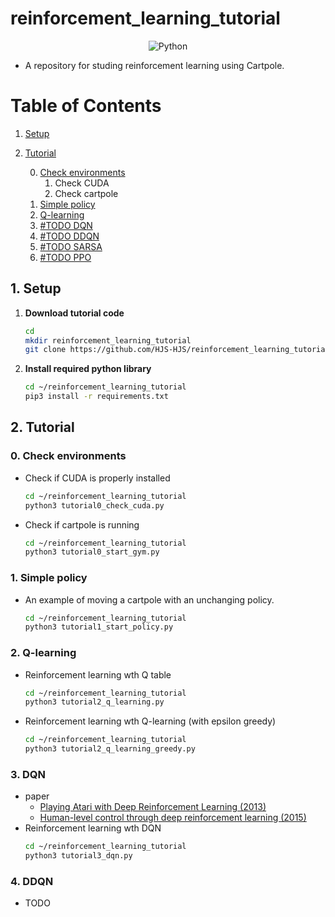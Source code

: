 # reinforcement_learning_tutorial
<div align="center">
    <img alt="Python" src ="https://img.shields.io/badge/Python-3776AB.svg?&style=for-the-badge&logo=Python&logoColor=white"/>
</div>

- A repository for studing reinforcement learning using Cartpole.

# Table of Contents

1. [Setup](#1-setup)
2. [Tutorial](#2-tutorial)

    0. [Check environments](#0-check-environments)
        1. Check CUDA
        2. Check cartpole
    1. [Simple policy](#1-simple-policy)
    2. [Q-learning](#2-q-learning)
    3. [#TODO DQN](#3-dqn)
    4. [#TODO DDQN](#4-ddqn)
    5. [#TODO SARSA](#-)
    6. [#TODO PPO](#-)

## 1. Setup

1. **Download tutorial code**
   ```bash
   cd
   mkdir reinforcement_learning_tutorial
   git clone https://github.com/HJS-HJS/reinforcement_learning_tutorial.git reinforcement_learning_tutorial
   ```

2. **Install required python library**
   ```bash
   cd ~/reinforcement_learning_tutorial
   pip3 install -r requirements.txt
   ```

## 2. Tutorial 

### 0. Check environments
- Check if CUDA is properly installed
    ```bash
    cd ~/reinforcement_learning_tutorial
    python3 tutorial0_check_cuda.py
    ```
- Check if cartpole is running
    ```bash
    cd ~/reinforcement_learning_tutorial
    python3 tutorial0_start_gym.py
    ```

### 1. Simple policy
- An example of moving a cartpole with an unchanging policy.
    ```bash
    cd ~/reinforcement_learning_tutorial
    python3 tutorial1_start_policy.py
    ```

### 2. Q-learning
- Reinforcement learning wth Q table
    ```bash
    cd ~/reinforcement_learning_tutorial
    python3 tutorial2_q_learning.py
    ```
- Reinforcement learning wth Q-learning (with epsilon greedy)
    ```bash
    cd ~/reinforcement_learning_tutorial
    python3 tutorial2_q_learning_greedy.py
    ```

### 3. DQN
- paper
    - [Playing Atari with Deep Reinforcement Learning (2013)](https://arxiv.org/pdf/1312.5602)
    - [Human-level control through deep reinforcement learning (2015)](https://www.nature.com/articles/nature14236)
- Reinforcement learning wth DQN
    ```bash
    cd ~/reinforcement_learning_tutorial
    python3 tutorial3_dqn.py
    ```

### 4. DDQN
- TODO


